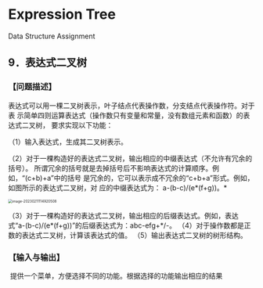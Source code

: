 # Expression Tree
Data Structure Assignment

## 9．表达式二叉树 

### 【问题描述】

​	表达式可以用一棵二叉树表示，叶子结点代表操作数，分支结点代表操作符。对于表
示简单四则运算表达式（操作数只有变量和常量，没有数组元素和函数）的表达式二叉树，
要求实现以下功能：

（1）输入表达式，生成其二叉树表示。

（2）对于一棵构造好的表达式二叉树，输出相应的中缀表达式（不允许有冗余的括号）。
所谓冗余的括号就是去掉括号后不影响表达式的计算顺序。例如，“(c+b)+a”中的括号
是冗余的，它可以表示成不冗余的“c+b+a”形式。例如，如图所示的表达式二叉树，对
应的中缀表达式为： a-(b-c)/(e*(f+g))。*

<img src="C:\Users\YAO\AppData\Roaming\Typora\typora-user-images\image-20230211114920508.png" alt="image-20230211114920508" style="zoom: 50%;" />

（3）对于一棵构造好的表达式二叉树，输出相应的后缀表达式。例如，表达式“a-(b-c)/(e*(f+g))”的后缀表达式为：abc-efg+*/-。
（4）对于操作数都是正数的表达式二叉树，计算该表达式的值。
（5）输出表达式二叉树的树形结构。

### 【输入与输出】

​	提供一个菜单，方便选择不同的功能。根据选择的功能输出相应的结果
